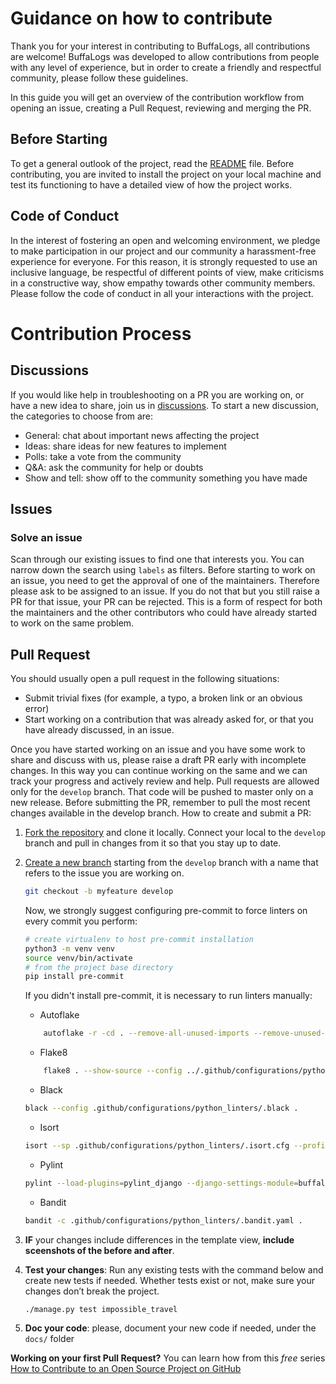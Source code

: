 #   Guidance on how to contribute
Thank you for your interest in contributing to BuffaLogs, all contributions are welcome! 
BuffaLogs was developed to allow contributions from people with any level of experience, but in order to create a friendly and respectful community, please follow these guidelines.

In this guide you will get an overview of the contribution workflow from opening an issue, creating a Pull Request, reviewing and merging the PR. 

##  Before Starting

To get a general outlook  of the project, read the [README](README.md) file.
Before contributing, you are invited to install the project on your local machine and test its functioning to have a detailed view of how the project works. 

##  Code of Conduct
In the interest of fostering an open and welcoming environment, we pledge to make participation in our project and our community a harassment-free experience for everyone. For this reason, it is strongly requested to use an inclusive language, be respectful of different points of view, make criticisms in a constructive way, show empathy towards other community members.
Please follow the code of conduct in all your interactions with the project.

#  Contribution Process
## Discussions
If you would like help in troubleshooting on a PR you are working on, or have a new idea to share, join us in [discussions](https://github.com/certego/BuffaLogs/discussions).
To start a new discussion, the categories to choose from are: 
*   General: chat about important news affecting the project
*   Ideas: share ideas for new features to implement
*   Polls: take a vote from the community
*   Q&A: ask the community for help or doubts
*   Show and tell: show off to the community something you have made

## Issues
### Solve an issue
Scan through our existing issues to find one that interests you. You can narrow down the search using `labels` as filters. Before starting to work on an issue, you need to get the approval of one of the maintainers. Therefore please ask to be assigned to an issue. If you do not that but you still raise a PR for that issue, your PR can be rejected. This is a form of respect for both the maintainers and the other contributors who could have already started to work on the same problem.

## Pull Request
You should usually open a pull request in the following situations:
*   Submit trivial fixes (for example, a typo, a broken link or an obvious error)
*   Start working on a contribution that was already asked for, or that you have already discussed, in an issue.

Once you have started working on an issue and you have some work to share and discuss with us, please raise a draft PR early with incomplete changes. In this way you can continue working on the same and we can track your progress and actively review and help.
Pull requests are allowed only for the `develop` branch. That code will be pushed to master only on a new release. Before submitting the PR, remember to pull the most recent changes available in the develop branch.
How to create and submit a PR:
1.  [Fork the repository](https://docs.github.com/en/get-started/quickstart/contributing-to-projects) and clone it locally. Connect your local to the `develop` branch and pull in changes from it so that you stay up to date. 
2.  [Create a new branch](https://docs.github.com/en/get-started/quickstart/github-flow) starting from the `develop` branch with a name that refers to the issue you are working on.
    ```bash
    git checkout -b myfeature develop
    ```
    Now, we strongly suggest configuring pre-commit to force linters on every commit you perform:
    ```bash
    # create virtualenv to host pre-commit installation
    python3 -m venv venv
    source venv/bin/activate
    # from the project base directory
    pip install pre-commit
    ```
    If you didn't install pre-commit, it is necessary to run linters manually:
    *   Autoflake
    ```bash
        autoflake -r -cd . --remove-all-unused-imports --remove-unused-variables --ignore-init-module-imports --ignore-pass-statements
    ```
    *   Flake8
    ```bash
        flake8 . --show-source --config ../.github/configurations/python_linters/.flake8
    ```
    *   Black
    ```bash
    black --config .github/configurations/python_linters/.black .
    ```
    *   Isort
    ```bash
    isort --sp .github/configurations/python_linters/.isort.cfg --profile black .
    ```
    *   Pylint
    ```bash
    pylint --load-plugins=pylint_django --django-settings-module=buffalogs.settings --recursive=y --rcfile=.github/configurations/python_linters/.pylintrc .
    ```
    *   Bandit
    ```bash
    bandit -c .github/configurations/python_linters/.bandit.yaml .
    ```

3.  **IF** your changes include differences in the template view, **include sceenshots of the before and after**.
4.  **Test your changes**: Run any existing tests with the command below and create new tests if needed. Whether tests exist or not, make sure your changes don’t break the project.
    ```bash
    ./manage.py test impossible_travel
    ```
5.  **Doc your code**: please, document your new code if needed, under the `docs/` folder

**Working on your first Pull Request?** You can learn how from this *free* series [How to Contribute to an Open Source Project on GitHub](https://kcd.im/pull-request) 
